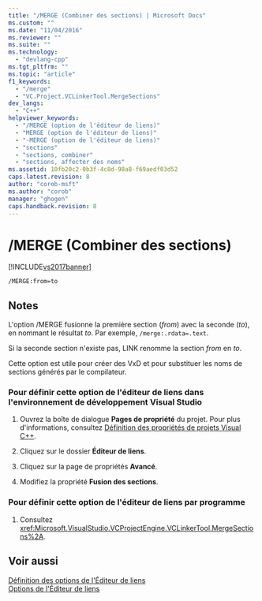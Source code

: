 ```yaml
---
title: "/MERGE (Combiner des sections) | Microsoft Docs"
ms.custom: ""
ms.date: "11/04/2016"
ms.reviewer: ""
ms.suite: ""
ms.technology: 
  - "devlang-cpp"
ms.tgt_pltfrm: ""
ms.topic: "article"
f1_keywords: 
  - "/merge"
  - "VC.Project.VCLinkerTool.MergeSections"
dev_langs: 
  - "C++"
helpviewer_keywords: 
  - "/MERGE (option de l'éditeur de liens)"
  - "MERGE (option de l'éditeur de liens)"
  - "-MERGE (option de l'éditeur de liens)"
  - "sections"
  - "sections, combiner"
  - "sections, affecter des noms"
ms.assetid: 10fb20c2-0b3f-4c8d-98a8-f69aedf03d52
caps.latest.revision: 8
author: "corob-msft"
ms.author: "corob"
manager: "ghogen"
caps.handback.revision: 8
---
```

# /MERGE (Combiner des sections)
[!INCLUDE[vs2017banner](../../assembler/inline/includes/vs2017banner.md)]

```  
/MERGE:from=to  
```  
  
## Notes  
 L'option \/MERGE fusionne la première section \(*from*\) avec la seconde \(*to*\), en nommant le résultat *to*.  Par exemple, `/merge:.rdata=.text`.  
  
 Si la seconde section n'existe pas, LINK renomme la section *from* en *to*.  
  
 Cette option est utile pour créer des VxD et pour substituer les noms de sections générés par le compilateur.  
  
### Pour définir cette option de l'éditeur de liens dans l'environnement de développement Visual Studio  
  
1.  Ouvrez la boîte de dialogue **Pages de propriété** du projet.  Pour plus d'informations, consultez [Définition des propriétés de projets Visual C\+\+](../../ide/working-with-project-properties.md).  
  
2.  Cliquez sur le dossier **Éditeur de liens**.  
  
3.  Cliquez sur la page de propriétés **Avancé**.  
  
4.  Modifiez la propriété **Fusion des sections**.  
  
### Pour définir cette option de l'éditeur de liens par programme  
  
1.  Consultez <xref:Microsoft.VisualStudio.VCProjectEngine.VCLinkerTool.MergeSections%2A>.  
  
## Voir aussi  
 [Définition des options de l'Éditeur de liens](../../build/reference/setting-linker-options.md)   
 [Options de l'Éditeur de liens](../../build/reference/linker-options.md)